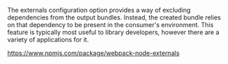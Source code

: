 The externals configuration option provides a way of excluding dependencies from the output bundles. Instead, the created bundle relies on that dependency to be present in the consumer's environment. This feature is typically most useful to library developers, however there are a variety of applications for it.

https://www.npmjs.com/package/webpack-node-externals